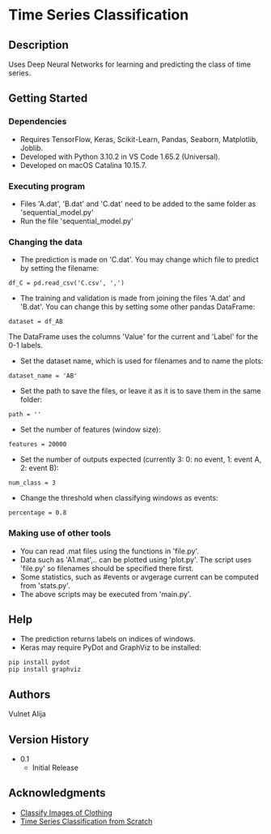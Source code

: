 # Time Series Classification

## Description

Uses Deep Neural Networks for learning and predicting the class of time series.

## Getting Started

### Dependencies

* Requires TensorFlow, Keras, Scikit-Learn, Pandas, Seaborn, Matplotlib, Joblib.
* Developed with Python 3.10.2 in VS Code 1.65.2 (Universal).
* Developed on macOS Catalina 10.15.7.

### Executing program

* Files 'A.dat', 'B.dat' and 'C.dat' need to be added to the same folder as 'sequential_model.py'
* Run the file 'sequential_model.py'

### Changing the data
* The prediction is made on 'C.dat'. You may change which file to predict by setting the filename:
```
df_C = pd.read_csv('C.csv', ',')
```
* The training and validation is made from joining the files 'A.dat' and 'B.dat'. You can change this by setting some other pandas DataFrame:
```
dataset = df_AB
```
The DataFrame uses the columns 'Value' for the current and 'Label' for the 0-1 labels.
* Set the dataset name, which is used for filenames and to name the plots:
```
dataset_name = 'AB'
```
* Set the path to save the files, or leave it as it is to save them in the same folder:
```
path = ''
```
* Set the number of features (window size):
```
features = 20000
```
* Set the number of outputs expected (currently 3: 0: no event, 1: event A, 2: event B):
```
num_class = 3
```
* Change the threshold when classifying windows as events:
```
percentage = 0.8
```

### Making use of other tools

* You can read .mat files using the functions in 'file.py'.
* Data such as 'A1.mat',.. can be plotted using 'plot.py'. The script uses 'file.py' so filenames should be specified there first.
* Some statistics, such as #events or avgerage current can be computed from 'stats.py'.
* The above scripts may be executed from 'main.py'.

## Help
* The prediction returns labels on indices of windows.
* Keras may require PyDot and GraphViz to be installed:
```
pip install pydot
pip install graphviz
```

## Authors

Vulnet Alija 

## Version History

* 0.1
    * Initial Release

## Acknowledgments

* [Classify Images of Clothing](https://www.tensorflow.org/tutorials/keras/classification)
* [Time Series Classification from Scratch](https://keras.io/examples/timeseries/timeseries_classification_from_scratch/)
